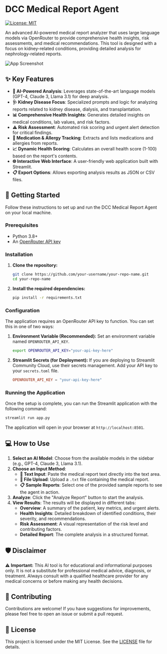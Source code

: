 # DCC Medical Report Agent

[![License: MIT](https://img.shields.io/badge/License-MIT-yellow.svg)](https://opensource.org/licenses/MIT)

An advanced AI-powered medical report analyzer that uses large language models via OpenRouter to provide comprehensive health insights, risk assessments, and medical recommendations. This tool is designed with a focus on kidney-related conditions, providing detailed analysis for nephrology-related reports.

![App Screenshot](https://i.imgur.com/your-screenshot.png) <!-- It's recommended to replace this with a real screenshot of your app -->

## ✨ Key Features

- **🤖 AI-Powered Analysis**: Leverages state-of-the-art language models (GPT-4, Claude 3, Llama 3.1) for deep analysis.
- **🩺 Kidney Disease Focus**: Specialized prompts and logic for analyzing reports related to kidney disease, dialysis, and transplantation.
- **📊 Comprehensive Health Insights**: Generates detailed insights on medical conditions, lab values, and risk factors.
- **⚠️ Risk Assessment**: Automated risk scoring and urgent alert detection for critical findings.
- **💊 Medication & Allergy Tracking**: Extracts and lists medications and allergies from reports.
- **📈 Dynamic Health Scoring**: Calculates an overall health score (1-100) based on the report's contents.
- **🌐 Interactive Web Interface**: A user-friendly web application built with Streamlit.
- **📋 Export Options**: Allows exporting analysis results as JSON or CSV files.

## 🚀 Getting Started

Follow these instructions to set up and run the DCC Medical Report Agent on your local machine.

### Prerequisites

- Python 3.8+
- An [OpenRouter API key](https://openrouter.ai/)

### Installation

1.  **Clone the repository:**
    ```bash
    git clone https://github.com/your-username/your-repo-name.git
    cd your-repo-name
    ```

2.  **Install the required dependencies:**
    ```bash
    pip install -r requirements.txt
    ```

### Configuration

The application requires an OpenRouter API key to function. You can set this in one of two ways:

1.  **Environment Variable (Recommended):**
    Set an environment variable named `OPENROUTER_API_KEY`.
    ```bash
    export OPENROUTER_API_KEY="your-api-key-here"
    ```

2.  **Streamlit Secrets (for Deployment):**
    If you are deploying to Streamlit Community Cloud, use their secrets management. Add your API key to your `secrets.toml` file.
    ```toml
    OPENROUTER_API_KEY = "your-api-key-here"
    ```

### Running the Application

Once the setup is complete, you can run the Streamlit application with the following command:

```bash
streamlit run app.py
```

The application will open in your browser at `http://localhost:8501`.

## 💻 How to Use

1.  **Select an AI Model**: Choose from the available models in the sidebar (e.g., GPT-4, Claude 3, Llama 3.1).
2.  **Choose an Input Method**:
    - **📝 Text Input**: Paste the medical report text directly into the text area.
    - **📁 File Upload**: Upload a `.txt` file containing the medical report.
    - **📋 Sample Reports**: Select one of the provided sample reports to see the agent in action.
3.  **Analyze**: Click the "Analyze Report" button to start the analysis.
4.  **View Results**: The results will be displayed in different tabs:
    - **Overview**: A summary of the patient, key metrics, and urgent alerts.
    - **Health Insights**: Detailed breakdown of identified conditions, their severity, and recommendations.
    - **Risk Assessment**: A visual representation of the risk level and contributing factors.
    - **Detailed Report**: The complete analysis in a structured format.

## 🛡️ Disclaimer

⚠️ **Important:** This AI tool is for educational and informational purposes only. It is not a substitute for professional medical advice, diagnosis, or treatment. Always consult with a qualified healthcare provider for any medical concerns or before making any health decisions.

## 🤝 Contributing

Contributions are welcome! If you have suggestions for improvements, please feel free to open an issue or submit a pull request.

## 📄 License

This project is licensed under the MIT License. See the [LICENSE](LICENSE) file for details. 